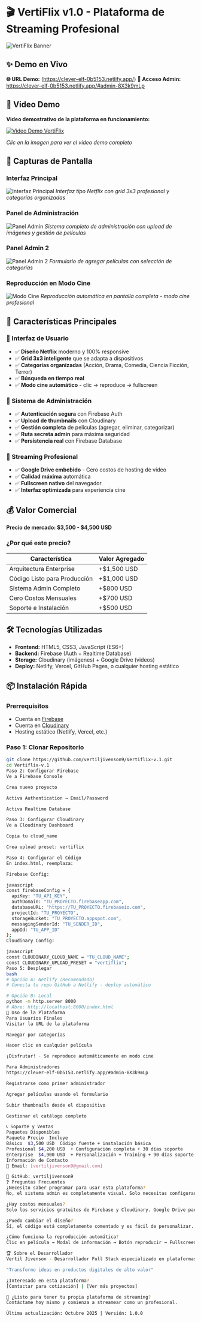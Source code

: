 
# 🎬 VertiFlix v1.0 - Plataforma de Streaming Profesional

![VertiFlix Banner](https://res.cloudinary.com/dcclzhsim/image/upload/v1761021369/vertiflix/screenshots/uhbytth29vvggcgumrxj.png)

## ✨ Demo en Vivo
**🌐 URL Demo:** (https://clever-elf-0b5153.netlify.app/) 
**🔑 Acceso Admin:** https://clever-elf-0b5153.netlify.app/#admin-8X3k9mLp

## 🎥 Video Demo
**Video demostrativo de la plataforma en funcionamiento:**

[![Video Demo VertiFlix](https://res.cloudinary.com/dcclzhsim/image/upload/v1761021369/vertiflix/screenshots/uhbytth29vvggcgumrxj.png)](https://res.cloudinary.com/dcclzhsim/video/upload/v1761021599/vertiflix/videos/akhznhdsl7q8x1kfqqkj.mp4)

*Clic en la imagen para ver el video demo completo*

## 📸 Capturas de Pantalla

### Interfaz Principal
![Interfaz Principal](https://res.cloudinary.com/dcclzhsim/image/upload/v1761021369/vertiflix/screenshots/uhbytth29vvggcgumrxj.png)
*Interfaz tipo Netflix con grid 3x3 profesional y categorías organizadas*

### Panel de Administración  
![Panel Admin](https://res.cloudinary.com/dcclzhsim/image/upload/v1761021369/vertiflix/screenshots/nt605kbj4ip3p72suld0.png)
*Sistema completo de administración con upload de imágenes y gestión de películas*

### Panel Admin 2
![Panel Admin 2](https://res.cloudinary.com/dcclzhsim/image/upload/v1761021369/vertiflix/screenshots/xmil0sxys1rs62ziprrq.png)
*Formulario de agregar películas con selección de categorías*

### Reproducción en Modo Cine
![Modo Cine](https://res.cloudinary.com/dcclzhsim/image/upload/v1761021371/vertiflix/screenshots/tewfqgaoqbd9m9lk41jp.png)
*Reproducción automática en pantalla completa - modo cine profesional*

## 🚀 Características Principales

### 🎨 Interfaz de Usuario
- ✅ **Diseño Netflix** moderno y 100% responsive
- ✅ **Grid 3x3 inteligente** que se adapta a dispositivos
- ✅ **Categorías organizadas** (Acción, Drama, Comedia, Ciencia Ficción, Terror)
- ✅ **Búsqueda en tiempo real** 
- ✅ **Modo cine automático** - clic → reproduce → fullscreen

### 🔧 Sistema de Administración
- ✅ **Autenticación segura** con Firebase Auth
- ✅ **Upload de thumbnails** con Cloudinary
- ✅ **Gestión completa** de películas (agregar, eliminar, categorizar)
- ✅ **Ruta secreta admin** para máxima seguridad
- ✅ **Persistencia real** con Firebase Database

### 🎥 Streaming Profesional
- ✅ **Google Drive embebido** - Cero costos de hosting de video
- ✅ **Calidad máxima** automática
- ✅ **Fullscreen nativo** del navegador
- ✅ **Interfaz optimizada** para experiencia cine

## 💰 Valor Comercial

**Precio de mercado: $3,500 - $4,500 USD**

### ¿Por qué este precio?
| Característica | Valor Agregado |
|---------------|----------------|
| Arquitectura Enterprise | +$1,500 USD |
| Código Listo para Producción | +$1,000 USD |
| Sistema Admin Completo | +$800 USD |
| Cero Costos Mensuales | +$700 USD |
| Soporte e Instalación | +$500 USD |

## 🛠 Tecnologías Utilizadas

- **Frontend:** HTML5, CSS3, JavaScript (ES6+)
- **Backend:** Firebase (Auth + Realtime Database)
- **Storage:** Cloudinary (imágenes) + Google Drive (videos)
- **Deploy:** Netlify, Vercel, GitHub Pages, o cualquier hosting estático

## 📦 Instalación Rápida

### Prerrequisitos
- Cuenta en [Firebase](https://firebase.google.com)
- Cuenta en [Cloudinary](https://cloudinary.com)
- Hosting estático (Netlify, Vercel, etc.)

### Paso 1: Clonar Repositorio
```bash
git clone https://github.com/vertiljivenson9/Vertiflix-v.1.git
cd Vertiflix-v.1
Paso 2: Configurar Firebase
Ve a Firebase Console

Crea nuevo proyecto

Activa Authentication → Email/Password

Activa Realtime Database

Paso 3: Configurar Cloudinary
Ve a Cloudinary Dashboard

Copia tu cloud_name

Crea upload preset: vertiflix

Paso 4: Configurar el Código
En index.html, reemplaza:

Firebase Config:

javascript
const firebaseConfig = {
  apiKey: "TU_API_KEY",
  authDomain: "TU_PROYECTO.firebaseapp.com",
  databaseURL: "https://TU_PROYECTO.firebaseio.com",
  projectId: "TU_PROYECTO",
  storageBucket: "TU_PROYECTO.appspot.com",
  messagingSenderId: "TU_SENDER_ID",
  appId: "TU_APP_ID"
};
Cloudinary Config:

javascript
const CLOUDINARY_CLOUD_NAME = "TU_CLOUD_NAME";
const CLOUDINARY_UPLOAD_PRESET = "vertiflix";
Paso 5: Desplegar
bash
# Opción A: Netlify (Recomendado)
# Conecta tu repo GitHub a Netlify - deploy automático

# Opción B: Local
python -m http.server 8000
# Abre: http://localhost:8000/index.html
🎯 Uso de la Plataforma
Para Usuarios Finales
Visitar la URL de la plataforma

Navegar por categorías

Hacer clic en cualquier película

¡Disfrutar! - Se reproduce automáticamente en modo cine

Para Administradores
https://clever-elf-0b5153.netlify.app/#admin-8X3k9mLp

Registrarse como primer administrador

Agregar películas usando el formulario

Subir thumbnails desde el dispositivo

Gestionar el catálogo completo

📞 Soporte y Ventas
Paquetes Disponibles
Paquete	Precio	Incluye
Básico	$3,500 USD	Código fuente + instalación básica
Profesional	$4,200 USD	+ Configuración completa + 30 días soporte
Enterprise	$4,900 USD	+ Personalización + Training + 90 días soporte
Información de Contacto
📧 Email: [vertiljivenson9@gmail.com]

💼 GitHub: vertiljivenson9
❓ Preguntas Frecuentes
¿Necesito saber programar para usar esta plataforma?
No, el sistema admin es completamente visual. Solo necesitas configurar Firebase y Cloudinary una vez.

¿Hay costos mensuales?
Solo los servicios gratuitos de Firebase y Cloudinary. Google Drive para videos es gratis.

¿Puedo cambiar el diseño?
Sí, el código está completamente comentado y es fácil de personalizar.

¿Cómo funciona la reproducción automática?
Clic en película → Modal de información → Botón reproducir → Fullscreen automático → Video en calidad máxima

🏆 Sobre el Desarrollador
Vertil Jivenson - Desarrollador Full Stack especializado en plataformas de streaming y aplicaciones web empresariales.

"Transformo ideas en productos digitales de alto valor"

¿Interesado en esta plataforma?
[Contactar para cotización] | [Ver más proyectos]

🚀 ¿Listo para tener tu propia plataforma de streaming?
Contáctame hoy mismo y comienza a streamear como un profesional.

Última actualización: Octubre 2025 | Versión: 1.0.0
